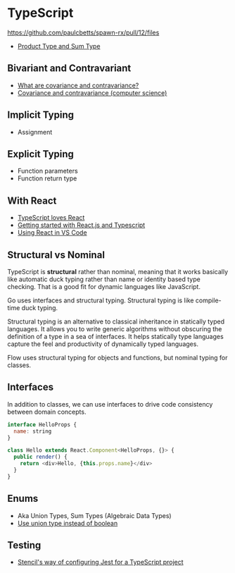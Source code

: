# TypeScript

https://github.com/paulcbetts/spawn-rx/pull/12/files

* [Product Type and Sum Type](http://blog.jenkster.com/2016/06/functional-mumbo-jumbo-adts.html)

## Bivariant and Contravariant

* [What are covariance and contravariance?](https://www.stephanboyer.com/post/132/what-are-covariance-and-contravariance)
* [Covariance and contravariance (computer science)](https://en.m.wikipedia.org/wiki/Covariance_and_contravariance_(computer_science))

## Implicit Typing

* Assignment

## Explicit Typing

* Function parameters
* Function return type

## With React

* [TypeScript loves React](https://medium.com/@basarat/typescript-developers-love-react-9871b494bc1a)
* [Getting started with React.js and Typescript](https://jjude.com/react-with-tsc/)
* [Using React in VS Code](https://code.visualstudio.com/docs/nodejs/reactjs-tutorial)

## Structural vs Nominal

TypeScript is **structural** rather than nominal, meaning that it works basically like automatic duck typing rather than name or identity based type checking. That is a good fit for dynamic languages like JavaScript.

Go uses interfaces and structural typing. Structural typing is like compile-time duck typing.

Structural typing is an alternative to classical inheritance in statically typed languages. It allows you to write generic algorithms without obscuring the definition of a type in a sea of interfaces. It helps statically type languages capture the feel and productivity of dynamically typed languages.

Flow uses structural typing for objects and functions, but nominal typing for classes.

## Interfaces

In addition to classes, we can use interfaces to drive code consistency between domain concepts.

```js
interface HelloProps {
  name: string
}

class Hello extends React.Component<HelloProps, {}> {
  public render() {
    return <div>Hello, {this.props.name}</div>
  }
}
```

## Enums

* Aka Union Types, Sum Types (Algebraic Data Types)
* [Use union type instead of boolean](https://robots.thoughtbot.com/booleans-and-enums)

## Testing

* [Stencil's way of configuring Jest for a TypeScript project](https://stenciljs.com/docs/testing)

